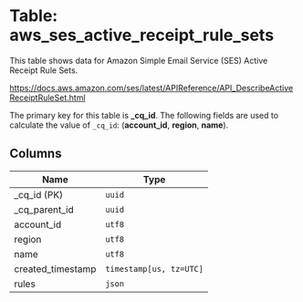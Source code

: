 # Table: aws_ses_active_receipt_rule_sets

This table shows data for Amazon Simple Email Service (SES) Active Receipt Rule Sets.

https://docs.aws.amazon.com/ses/latest/APIReference/API_DescribeActiveReceiptRuleSet.html

The primary key for this table is **_cq_id**.
The following fields are used to calculate the value of `_cq_id`: (**account_id**, **region**, **name**).

## Columns

| Name          | Type          |
| ------------- | ------------- |
|_cq_id (PK)|`uuid`|
|_cq_parent_id|`uuid`|
|account_id|`utf8`|
|region|`utf8`|
|name|`utf8`|
|created_timestamp|`timestamp[us, tz=UTC]`|
|rules|`json`|